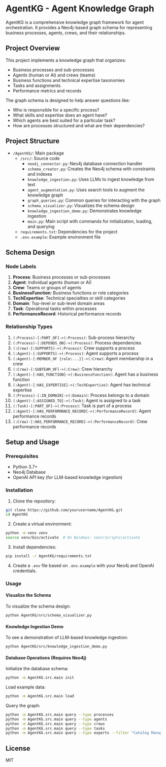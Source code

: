 # AgentKG - Agent Knowledge Graph

AgentKG is a comprehensive knowledge graph framework for agent orchestration. It provides a Neo4j-based graph schema for representing business processes, agents, crews, and their relationships.

## Project Overview

This project implements a knowledge graph that organizes:

- Business processes and sub-processes
- Agents (human or AI) and crews (teams)
- Business functions and technical expertise taxonomies
- Tasks and assignments
- Performance metrics and records

The graph schema is designed to help answer questions like:
- Who is responsible for a specific process?
- What skills and expertise does an agent have?
- Which agents are best suited for a particular task?
- How are processes structured and what are their dependencies?

## Project Structure

- `/AgentKG/`: Main package
  - `/src/`: Source code
    - `neo4j_connector.py`: Neo4j database connection handler
    - `schema_creator.py`: Creates the Neo4j schema with constraints and indexes
    - `knowledge_ingestion.py`: Uses LLMs to ingest knowledge from text
    - `agent_augmentation.py`: Uses search tools to augment the knowledge graph
    - `graph_queries.py`: Common queries for interacting with the graph
    - `schema_visualizer.py`: Visualizes the schema design
    - `knowledge_ingestion_demo.py`: Demonstrates knowledge ingestion
    - `main.py`: Main script with commands for initialization, loading, and querying
  - `requirements.txt`: Dependencies for the project
  - `.env.example`: Example environment file

## Schema Design

### Node Labels

1. **Process**: Business processes or sub-processes
2. **Agent**: Individual agents (human or AI)
3. **Crew**: Teams or groups of agents
4. **BusinessFunction**: Business functions or role categories
5. **TechExpertise**: Technical specialties or skill categories
6. **Domain**: Top-level or sub-level domain areas
7. **Task**: Operational tasks within processes
8. **PerformanceRecord**: Historical performance records

### Relationship Types

1. `(:Process)-[:PART_OF]->(:Process)`: Sub-process hierarchy
2. `(:Process)-[:DEPENDS_ON]->(:Process)`: Process dependencies
3. `(:Crew)-[:SUPPORTS]->(:Process)`: Crew supports a process
4. `(:Agent)-[:SUPPORTS]->(:Process)`: Agent supports a process
5. `(:Agent)-[:MEMBER_OF {role:...}]->(:Crew)`: Agent membership in a crew
6. `(:Crew)-[:SUBTEAM_OF]->(:Crew)`: Crew hierarchy
7. `(:Agent)-[:HAS_FUNCTION]->(:BusinessFunction)`: Agent has a business function
8. `(:Agent)-[:HAS_EXPERTISE]->(:TechExpertise)`: Agent has technical expertise
9. `(:Process)-[:IN_DOMAIN]->(:Domain)`: Process belongs to a domain
10. `(:Agent)-[:ASSIGNED_TO]->(:Task)`: Agent is assigned to a task
11. `(:Task)-[:PART_OF]->(:Process)`: Task is part of a process
12. `(:Agent)-[:HAS_PERFORMANCE_RECORD]->(:PerformanceRecord)`: Agent performance records
13. `(:Crew)-[:HAS_PERFORMANCE_RECORD]->(:PerformanceRecord)`: Crew performance records

## Setup and Usage

### Prerequisites

- Python 3.7+
- Neo4j Database
- OpenAI API key (for LLM-based knowledge ingestion)

### Installation

1. Clone the repository:
```bash
git clone https://github.com/yourusername/AgentKG.git
cd AgentKG
```

2. Create a virtual environment:
```bash
python -m venv venv
source venv/bin/activate  # On Windows: venv\Scripts\activate
```

3. Install dependencies:
```bash
pip install -r AgentKG/requirements.txt
```

4. Create a `.env` file based on `.env.example` with your Neo4j and OpenAI credentials.

### Usage

#### Visualize the Schema

To visualize the schema design:

```bash
python AgentKG/src/schema_visualizer.py
```

#### Knowledge Ingestion Demo

To see a demonstration of LLM-based knowledge ingestion:

```bash
python AgentKG/src/knowledge_ingestion_demo.py
```

#### Database Operations (Requires Neo4j)

Initialize the database schema:
```bash
python -m AgentKG.src.main init
```

Load example data:
```bash
python -m AgentKG.src.main load
```

Query the graph:
```bash
python -m AgentKG.src.main query --type processes
python -m AgentKG.src.main query --type agents
python -m AgentKG.src.main query --type crews
python -m AgentKG.src.main query --type tasks
python -m AgentKG.src.main query --type experts --filter "Catalog Management"
```

## License

MIT